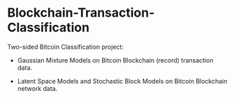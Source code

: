 # Blockchain-Transaction-Classification

Two-sided Bitcoin Classification project:

* Gaussian Mixture Models on Bitcoin Blockchain (record) transaction data.

* Latent Space Models and Stochastic Block Models on Bitcoin Blockchain network data.